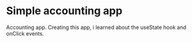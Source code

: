 # Simple accounting app

Accounting app. Creating this app, i learned about the useState hook and onClick events.
